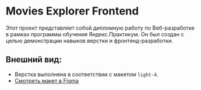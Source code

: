 # Movies Explorer Frontend

Этот проект представляет собой дипломную работу по Веб-разработке в рамках программы обучения Яндекс.Практикум. Он был создан с целью демонстрации навыков верстки и фронтенд-разработки.

## Внешний вид:
- Верстка выполнена в соответствии с макетом `light-4`.
- [Смотреть макет в Figma](https://www.figma.com/file/6FMWkB94wE7KTkcCgUXtnC/light-1?type=design&node-id=1%3A2798&mode=dev)
